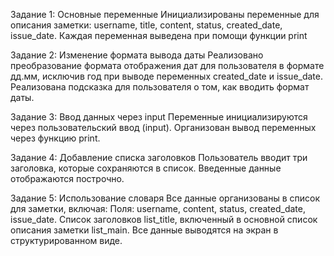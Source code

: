 Задание 1: Основные переменные
Инициализированы переменные для описания заметки: username, title, content, status, created_date, issue_date.
Каждая переменная выведена при помощи функции print

Задание 2: Изменение формата вывода даты
Реализовано преобразование формата отображения дат для пользователя в формате дд.мм, исключив год при выводе переменных created_date и issue_date.
Реализована подсказка для пользователя о том, как вводить формат даты.

Задание 3: Ввод данных через input
Переменные инициализируются через пользовательский ввод (input). Организован вывод переменных через функцию print.

Задание 4: Добавление списка заголовков
Пользователь вводит три заголовка, которые сохраняются в список.
Введенные данные отображаются построчно.

Задание 5: Использование словаря
Все данные организованы в список для заметки, включая:
Поля: username, content, status, created_date, issue_date.
Список заголовков list_title, включенный в основной список описания заметки list_main.
Все данные выводятся на экран в структурированном виде.
